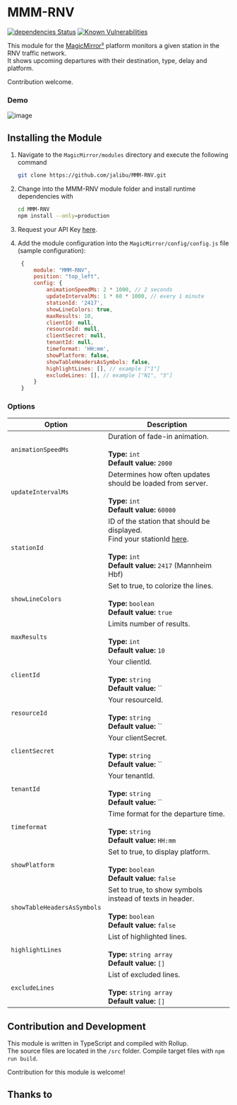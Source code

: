 # MMM-RNV

[![dependencies Status](https://status.david-dm.org/gh/jalibu/MMM-RNV.svg)](https://david-dm.org/jalibu/MMM-RNV) [![Known Vulnerabilities](https://snyk.io/test/github/jalibu/MMM-RNV/badge.svg?targetFile=package.json)](https://snyk.io/test/github/jalibu/MMM-RNV?targetFile=package.json)

This module for the [MagicMirror²](https://magicmirror.builders/) platform monitors a given station in the RNV traffic network.  
It shows upcoming departures with their destination, type, delay and platform.

Contribution welcome.

### Demo

![image](https://user-images.githubusercontent.com/25933231/133120000-fa4ea8d3-5cc4-43c6-b23c-216a9d890988.png)

## Installing the Module

1. Navigate to the `MagicMirror/modules` directory and execute the following command

   ```sh
   git clone https://github.com/jalibu/MMM-RNV.git
   ```

2. Change into the MMM-RNV module folder and install runtime dependencies with

   ```sh
   cd MMM-RNV
   npm install --only=production
   ```

3. Request your API Key [here](https://opendata.rnv-online.de/datahub-api).

4. Add the module configuration into the `MagicMirror/config/config.js` file (sample configuration):

   ```javascript
    {
        module: "MMM-RNV",
        position: "top_left",
        config: {
            animationSpeedMs: 2 * 1000, // 2 seconds
            updateIntervalMs: 1 * 60 * 1000, // every 1 minute
            stationId: '2417',
            showLineColors: true,
            maxResults: 10,
            clientId: null,
            resourceId: null,
            clientSecret: null,
            tenantId: null,
            timeformat: 'HH:mm',
            showPlatform: false,
            showTableHeadersAsSymbols: false,
            highlightLines: [], // example ["1"]
            excludeLines: [], // example ["N1", "5"]
        }
    }
   ```

### Options

| Option                      | Description                                                                                                                                                                                                                                                   |
| --------------------------- | ------------------------------------------------------------------------------------------------------------------------------------------------------------------------------------------------------------------------------------------------------------- |
| `animationSpeedMs`          | Duration of fade-in animation. <br><br>**Type:** `int` <br> **Default value:** `2000`                                                                                                                                                                         |
| `updateIntervalMs`          | Determines how often updates should be loaded from server. <br><br>**Type:** `int` <br> **Default value:** `60000`                                                                                                                                            |
| `stationId`                 | ID of the station that should be displayed.<br>Find your stationId [here](https://rnvopendataportalpublic.blob.core.windows.net/public/openDataPortal/liniengruppen_mit_haltestellenreferenz.json).<br><br>**Type:** `int` <br> **Default value:** `2417` (Mannheim Hbf) |
| `showLineColors`            | Set to true, to colorize the lines. <br><br>**Type:** `boolean` <br> **Default value:** `true`                                                                                                                                                                |
| `maxResults`                | Limits number of results. <br><br>**Type:** `int` <br> **Default value:** `10`                                                                                                                                                                                |
| `clientId`                  | Your clientId. <br><br>**Type:** `string` <br> **Default value:** ``                                                                                                                                                                                          |
| `resourceId`                | Your resourceId. <br><br>**Type:** `string` <br> **Default value:** ``                                                                                                                                                                                        |
| `clientSecret`              | Your clientSecret. <br><br>**Type:** `string` <br> **Default value:** ``                                                                                                                                                                                      |
| `tenantId`                  | Your tenantId. <br><br>**Type:** `string` <br> **Default value:** ``                                                                                                                                                                                          |
| `timeformat`                | Time format for the departure time. <br><br>**Type:** `string` <br> **Default value:** `HH:mm`                                                                                                                                                                |
| `showPlatform`              | Set to true, to display platform. <br><br>**Type:** `boolean` <br> **Default value:** `false`                                                                                                                                                                 |
| `showTableHeadersAsSymbols` | Set to true, to show symbols instead of texts in header. <br><br>**Type:** `boolean` <br> **Default value:** `false`                                                                                                                                          |
| `highlightLines`            | List of highlighted lines. <br><br>**Type:** `string array` <br> **Default value:** `[]`                                                                                                                                                                      |
| `excludeLines`              | List of excluded lines. <br><br>**Type:** `string array` <br> **Default value:** `[]`                                                                                                                                                                         |

## Contribution and Development

This module is written in TypeScript and compiled with Rollup.  
The source files are located in the `/src` folder.
Compile target files with `npm run build`.

Contribution for this module is welcome!

## Thanks to

